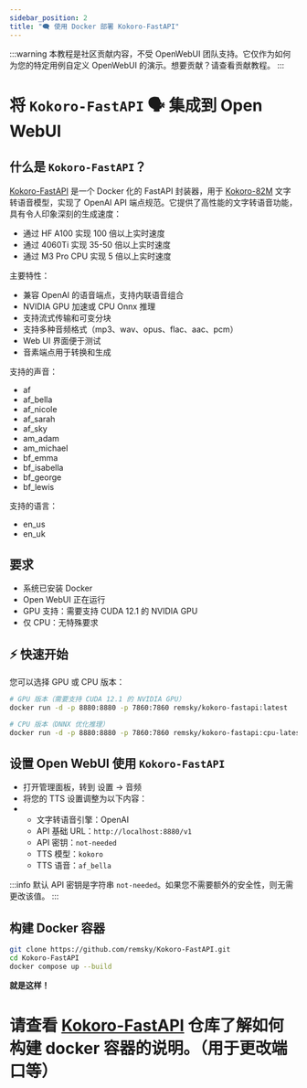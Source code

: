 ```yaml
---
sidebar_position: 2
title: "🗨️ 使用 Docker 部署 Kokoro-FastAPI"
---
```


:::warning
本教程是社区贡献内容，不受 OpenWebUI 团队支持。它仅作为如何为您的特定用例自定义 OpenWebUI 的演示。想要贡献？请查看贡献教程。
:::

# 将 `Kokoro-FastAPI` 🗣️ 集成到 Open WebUI

## 什么是 `Kokoro-FastAPI`？

[Kokoro-FastAPI](https://github.com/remsky/Kokoro-FastAPI) 是一个 Docker 化的 FastAPI 封装器，用于 [Kokoro-82M](https://huggingface.co/hexgrad/Kokoro-82M) 文字转语音模型，实现了 OpenAI API 端点规范。它提供了高性能的文字转语音功能，具有令人印象深刻的生成速度：

- 通过 HF A100 实现 100 倍以上实时速度
- 通过 4060Ti 实现 35-50 倍以上实时速度
- 通过 M3 Pro CPU 实现 5 倍以上实时速度

主要特性：
- 兼容 OpenAI 的语音端点，支持内联语音组合
- NVIDIA GPU 加速或 CPU Onnx 推理
- 支持流式传输和可变分块
- 支持多种音频格式（mp3、wav、opus、flac、aac、pcm）
- Web UI 界面便于测试
- 音素端点用于转换和生成

支持的声音：
 - af
 - af_bella
 - af_nicole
 - af_sarah
 - af_sky
 - am_adam
 - am_michael
 - bf_emma
 - bf_isabella
 - bf_george
 - bf_lewis

支持的语言：
 - en_us
 - en_uk

## 要求

- 系统已安装 Docker
- Open WebUI 正在运行
- GPU 支持：需要支持 CUDA 12.1 的 NVIDIA GPU
- 仅 CPU：无特殊要求

## ⚡️ 快速开始

您可以选择 GPU 或 CPU 版本：

```bash
# GPU 版本（需要支持 CUDA 12.1 的 NVIDIA GPU）
docker run -d -p 8880:8880 -p 7860:7860 remsky/kokoro-fastapi:latest

# CPU 版本（ONNX 优化推理）
docker run -d -p 8880:8880 -p 7860:7860 remsky/kokoro-fastapi:cpu-latest
```

## 设置 Open WebUI 使用 `Kokoro-FastAPI`

- 打开管理面板，转到 设置 -> 音频
- 将您的 TTS 设置调整为以下内容：
- - 文字转语音引擎：OpenAI
  - API 基础 URL：`http://localhost:8880/v1`
  - API 密钥：`not-needed`
  - TTS 模型：`kokoro`
  - TTS 语音：`af_bella`

:::info
默认 API 密钥是字符串 `not-needed`。如果您不需要额外的安全性，则无需更改该值。
:::

## 构建 Docker 容器

```bash
git clone https://github.com/remsky/Kokoro-FastAPI.git
cd Kokoro-FastAPI
docker compose up --build
```

**就是这样！**

# 请查看 [Kokoro-FastAPI](https://github.com/remsky/Kokoro-FastAPI) 仓库了解如何构建 docker 容器的说明。（用于更改端口等）

